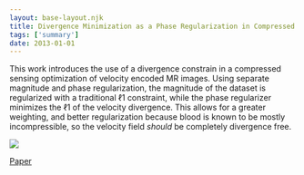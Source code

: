 ```yaml
---
layout: base-layout.njk 
title: Divergence Minimization as a Phase Regularization in Compressed Sensing for Flow Imaging
tags: ['summary']
date: 2013-01-01
---
```


This work introduces the use of a divergence constrain in a compressed sensing optimization of velocity encoded MR images.  Using separate magnitude and phase regularization, the magnitude of the dataset is regularized with a traditional $\ell 1$ constraint, while the phase regularizer minimizes the $\ell 1$ of the velocity divergence.  This allows for a greater weighting, and better regularization because blood is known to be mostly incompressible, so the velocity field *should* be completely divergence free.

<img src = "/images/divfree_summary.png" class="responsive"/>

[Paper](https://onlinelibrary.wiley.com/doi/10.1002/mrm.25563)